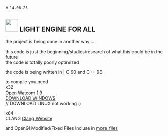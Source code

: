 V ```14.06.23``` 
##  <img src="web_Help_Res/LEFA_LOGO.png" width="40" height="40" />  LIGHT ENGINE FOR ALL  


the project is being done in another way  ...  

this code is just the beginning/studies/research of what this could be in the future  
the code is totally poorly optimized

the code is being written in | C 90 and C++ 98  
  
to compile you need  
 x32   
Open Watcom 1.9  
[DOWNLOAD WINDOWS](http://openwatcom.org/ftp/install/open-watcom-c-win32-1.9.exe)  
// DOWNLOAD LINUX not working :) <!---(http://openwatcom.org/ftp/install/open-watcom-c-linux-1.9)-->

x64  
CLANG 
[Clang Website](https://releases.llvm.org/download.html)
  

and OpenGl Modified/Fixed Files Incluse in [more_files](https://github.com/SILDTeam/LEFA-GE/tree/main/more_files)  
  
